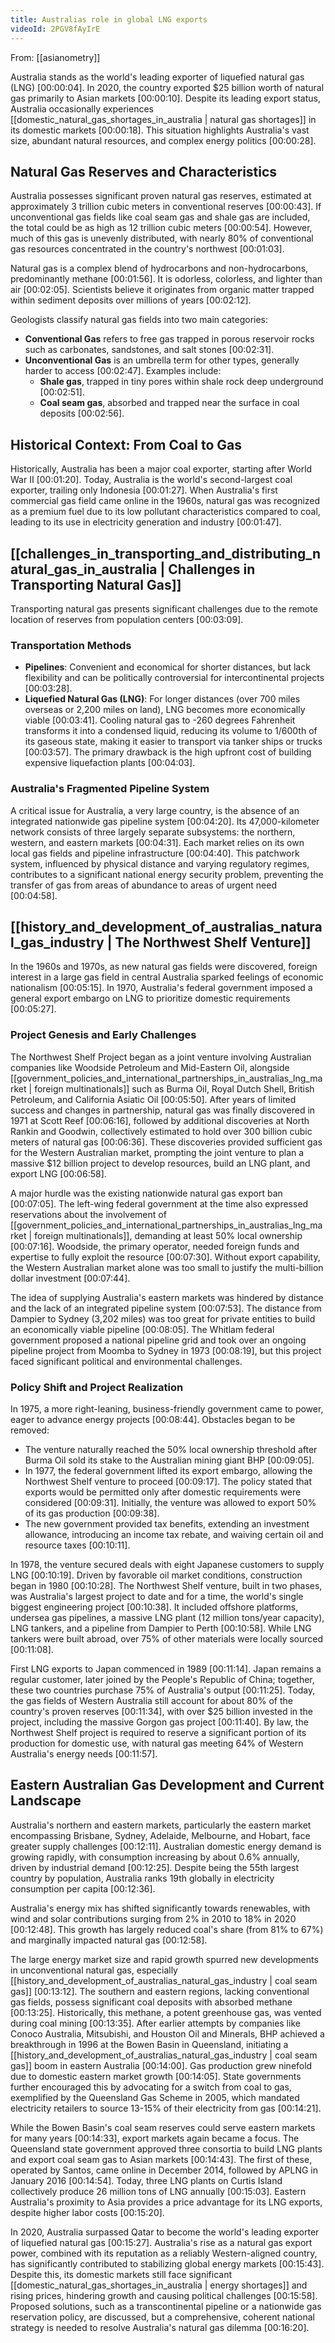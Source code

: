 ```yaml
---
title: Australias role in global LNG exports
videoId: 2PGV8fAyIrE
---
```


From: [[asianometry]] <br/> 

Australia stands as the world's leading exporter of liquefied natural gas (LNG) <a class="yt-timestamp" data-t="00:00:04">[00:00:04]</a>. In 2020, the country exported $25 billion worth of natural gas primarily to Asian markets <a class="yt-timestamp" data-t="00:00:10">[00:00:10]</a>. Despite its leading export status, Australia occasionally experiences [[domestic_natural_gas_shortages_in_australia | natural gas shortages]] in its domestic markets <a class="yt-timestamp" data-t="00:00:18">[00:00:18]</a>. This situation highlights Australia's vast size, abundant natural resources, and complex energy politics <a class="yt-timestamp" data-t="00:00:28">[00:00:28]</a>.

## Natural Gas Reserves and Characteristics

Australia possesses significant proven natural gas reserves, estimated at approximately 3 trillion cubic meters in conventional reserves <a class="yt-timestamp" data-t="00:00:43">[00:00:43]</a>. If unconventional gas fields like coal seam gas and shale gas are included, the total could be as high as 12 trillion cubic meters <a class="yt-timestamp" data-t="00:00:54">[00:00:54]</a>. However, much of this gas is unevenly distributed, with nearly 80% of conventional gas resources concentrated in the country's northwest <a class="yt-timestamp" data-t="00:01:03">[00:01:03]</a>.

Natural gas is a complex blend of hydrocarbons and non-hydrocarbons, predominantly methane <a class="yt-timestamp" data-t="00:01:56">[00:01:56]</a>. It is odorless, colorless, and lighter than air <a class="yt-timestamp" data-t="00:02:05">[00:02:05]</a>. Scientists believe it originates from organic matter trapped within sediment deposits over millions of years <a class="yt-timestamp" data-t="00:02:12">[00:02:12]</a>.

Geologists classify natural gas fields into two main categories:
*   **Conventional Gas** refers to free gas trapped in porous reservoir rocks such as carbonates, sandstones, and salt stones <a class="yt-timestamp" data-t="00:02:31">[00:02:31]</a>.
*   **Unconventional Gas** is an umbrella term for other types, generally harder to access <a class="yt-timestamp" data-t="00:02:47">[00:02:47]</a>. Examples include:
    *   **Shale gas**, trapped in tiny pores within shale rock deep underground <a class="yt-timestamp" data-t="00:02:51">[00:02:51]</a>.
    *   **Coal seam gas**, absorbed and trapped near the surface in coal deposits <a class="yt-timestamp" data-t="00:02:56">[00:02:56]</a>.

## Historical Context: From Coal to Gas

Historically, Australia has been a major coal exporter, starting after World War II <a class="yt-timestamp" data-t="00:01:20">[00:01:20]</a>. Today, Australia is the world's second-largest coal exporter, trailing only Indonesia <a class="yt-timestamp" data-t="00:01:27">[00:01:27]</a>. When Australia's first commercial gas field came online in the 1960s, natural gas was recognized as a premium fuel due to its low pollutant characteristics compared to coal, leading to its use in electricity generation and industry <a class="yt-timestamp" data-t="00:01:47">[00:01:47]</a>.

## [[challenges_in_transporting_and_distributing_natural_gas_in_australia | Challenges in Transporting Natural Gas]]

Transporting natural gas presents significant challenges due to the remote location of reserves from population centers <a class="yt-timestamp" data-t="00:03:09">[00:03:09]</a>.

### Transportation Methods

*   **Pipelines**: Convenient and economical for shorter distances, but lack flexibility and can be politically controversial for intercontinental projects <a class="yt-timestamp" data-t="00:03:28">[00:03:28]</a>.
*   **Liquefied Natural Gas (LNG)**: For longer distances (over 700 miles overseas or 2,200 miles on land), LNG becomes more economically viable <a class="yt-timestamp" data-t="00:03:41">[00:03:41]</a>. Cooling natural gas to -260 degrees Fahrenheit transforms it into a condensed liquid, reducing its volume to 1/600th of its gaseous state, making it easier to transport via tanker ships or trucks <a class="yt-timestamp" data-t="00:03:57">[00:03:57]</a>. The primary drawback is the high upfront cost of building expensive liquefaction plants <a class="yt-timestamp" data-t="00:04:03">[00:04:03]</a>.

### Australia's Fragmented Pipeline System

A critical issue for Australia, a very large country, is the absence of an integrated nationwide gas pipeline system <a class="yt-timestamp" data-t="00:04:20">[00:04:20]</a>. Its 47,000-kilometer network consists of three largely separate subsystems: the northern, western, and eastern markets <a class="yt-timestamp" data-t="00:04:31">[00:04:31]</a>. Each market relies on its own local gas fields and pipeline infrastructure <a class="yt-timestamp" data-t="00:04:40">[00:04:40]</a>. This patchwork system, influenced by physical distance and varying regulatory regimes, contributes to a significant national energy security problem, preventing the transfer of gas from areas of abundance to areas of urgent need <a class="yt-timestamp" data-t="00:04:58">[00:04:58]</a>.

## [[history_and_development_of_australias_natural_gas_industry | The Northwest Shelf Venture]]

In the 1960s and 1970s, as new natural gas fields were discovered, foreign interest in a large gas field in central Australia sparked feelings of economic nationalism <a class="yt-timestamp" data-t="00:05:15">[00:05:15]</a>. In 1970, Australia's federal government imposed a general export embargo on LNG to prioritize domestic requirements <a class="yt-timestamp" data-t="00:05:27">[00:05:27]</a>.

### Project Genesis and Early Challenges

The Northwest Shelf Project began as a joint venture involving Australian companies like Woodside Petroleum and Mid-Eastern Oil, alongside [[government_policies_and_international_partnerships_in_australias_lng_market | foreign multinationals]] such as Burma Oil, Royal Dutch Shell, British Petroleum, and California Asiatic Oil <a class="yt-timestamp" data-t="00:05:50">[00:05:50]</a>. After years of limited success and changes in partnership, natural gas was finally discovered in 1971 at Scott Reef <a class="yt-timestamp" data-t="00:06:16">[00:06:16]</a>, followed by additional discoveries at North Rankin and Goodwin, collectively estimated to hold over 300 billion cubic meters of natural gas <a class="yt-timestamp" data-t="00:06:36">[00:06:36]</a>. These discoveries provided sufficient gas for the Western Australian market, prompting the joint venture to plan a massive $12 billion project to develop resources, build an LNG plant, and export LNG <a class="yt-timestamp" data-t="00:06:58">[00:06:58]</a>.

A major hurdle was the existing nationwide natural gas export ban <a class="yt-timestamp" data-t="00:07:05">[00:07:05]</a>. The left-wing federal government at the time also expressed reservations about the involvement of [[government_policies_and_international_partnerships_in_australias_lng_market | foreign multinationals]], demanding at least 50% local ownership <a class="yt-timestamp" data-t="00:07:16">[00:07:16]</a>. Woodside, the primary operator, needed foreign funds and expertise to fully exploit the resource <a class="yt-timestamp" data-t="00:07:30">[00:07:30]</a>. Without export capability, the Western Australian market alone was too small to justify the multi-billion dollar investment <a class="yt-timestamp" data-t="00:07:44">[00:07:44]</a>.

The idea of supplying Australia's eastern markets was hindered by distance and the lack of an integrated pipeline system <a class="yt-timestamp" data-t="00:07:53">[00:07:53]</a>. The distance from Dampier to Sydney (3,202 miles) was too great for private entities to build an economically viable pipeline <a class="yt-timestamp" data-t="00:08:05">[00:08:05]</a>. The Whitlam federal government proposed a national pipeline grid and took over an ongoing pipeline project from Moomba to Sydney in 1973 <a class="yt-timestamp" data-t="00:08:19">[00:08:19]</a>, but this project faced significant political and environmental challenges.

### Policy Shift and Project Realization

In 1975, a more right-leaning, business-friendly government came to power, eager to advance energy projects <a class="yt-timestamp" data-t="00:08:44">[00:08:44]</a>. Obstacles began to be removed:
*   The venture naturally reached the 50% local ownership threshold after Burma Oil sold its stake to the Australian mining giant BHP <a class="yt-timestamp" data-t="00:09:05">[00:09:05]</a>.
*   In 1977, the federal government lifted its export embargo, allowing the Northwest Shelf venture to proceed <a class="yt-timestamp" data-t="00:09:17">[00:09:17]</a>. The policy stated that exports would be permitted only after domestic requirements were considered <a class="yt-timestamp" data-t="00:09:31">[00:09:31]</a>. Initially, the venture was allowed to export 50% of its gas production <a class="yt-timestamp" data-t="00:09:38">[00:09:38]</a>.
*   The new government provided tax benefits, extending an investment allowance, introducing an income tax rebate, and waiving certain oil and resource taxes <a class="yt-timestamp" data-t="00:10:11">[00:10:11]</a>.

In 1978, the venture secured deals with eight Japanese customers to supply LNG <a class="yt-timestamp" data-t="00:10:19">[00:10:19]</a>. Driven by favorable oil market conditions, construction began in 1980 <a class="yt-timestamp" data-t="00:10:28">[00:10:28]</a>. The Northwest Shelf venture, built in two phases, was Australia's largest project to date and for a time, the world's single biggest engineering project <a class="yt-timestamp" data-t="00:10:38">[00:10:38]</a>. It included offshore platforms, undersea gas pipelines, a massive LNG plant (12 million tons/year capacity), LNG tankers, and a pipeline from Dampier to Perth <a class="yt-timestamp" data-t="00:10:58">[00:10:58]</a>. While LNG tankers were built abroad, over 75% of other materials were locally sourced <a class="yt-timestamp" data-t="00:11:08">[00:11:08]</a>.

First LNG exports to Japan commenced in 1989 <a class="yt-timestamp" data-t="00:11:14">[00:11:14]</a>. Japan remains a regular customer, later joined by the People's Republic of China; together, these two countries purchase 75% of Australia's output <a class="yt-timestamp" data-t="00:11:25">[00:11:25]</a>. Today, the gas fields of Western Australia still account for about 80% of the country's proven reserves <a class="yt-timestamp" data-t="00:11:34">[00:11:34]</a>, with over $25 billion invested in the project, including the massive Gorgon gas project <a class="yt-timestamp" data-t="00:11:40">[00:11:40]</a>. By law, the Northwest Shelf project is required to reserve a significant portion of its production for domestic use, with natural gas meeting 64% of Western Australia's energy needs <a class="yt-timestamp" data-t="00:11:57">[00:11:57]</a>.

## Eastern Australian Gas Development and Current Landscape

Australia's northern and eastern markets, particularly the eastern market encompassing Brisbane, Sydney, Adelaide, Melbourne, and Hobart, face greater supply challenges <a class="yt-timestamp" data-t="00:12:11">[00:12:11]</a>. Australian domestic energy demand is growing rapidly, with consumption increasing by about 0.6% annually, driven by industrial demand <a class="yt-timestamp" data-t="00:12:25">[00:12:25]</a>. Despite being the 55th largest country by population, Australia ranks 19th globally in electricity consumption per capita <a class="yt-timestamp" data-t="00:12:36">[00:12:36]</a>.

Australia's energy mix has shifted significantly towards renewables, with wind and solar contributions surging from 2% in 2010 to 18% in 2020 <a class="yt-timestamp" data-t="00:12:48">[00:12:48]</a>. This growth has largely reduced coal's share (from 81% to 67%) and marginally impacted natural gas <a class="yt-timestamp" data-t="00:12:58">[00:12:58]</a>.

The large energy market size and rapid growth spurred new developments in unconventional natural gas, especially [[history_and_development_of_australias_natural_gas_industry | coal seam gas]] <a class="yt-timestamp" data-t="00:13:12">[00:13:12]</a>. The southern and eastern regions, lacking conventional gas fields, possess significant coal deposits with absorbed methane <a class="yt-timestamp" data-t="00:13:25">[00:13:25]</a>. Historically, this methane, a potent greenhouse gas, was vented during coal mining <a class="yt-timestamp" data-t="00:13:35">[00:13:35]</a>. After earlier attempts by companies like Conoco Australia, Mitsubishi, and Houston Oil and Minerals, BHP achieved a breakthrough in 1996 at the Bowen Basin in Queensland, initiating a [[history_and_development_of_australias_natural_gas_industry | coal seam gas]] boom in eastern Australia <a class="yt-timestamp" data-t="00:14:00">[00:14:00]</a>. Gas production grew ninefold due to domestic eastern market growth <a class="yt-timestamp" data-t="00:14:05">[00:14:05]</a>. State governments further encouraged this by advocating for a switch from coal to gas, exemplified by the Queensland Gas Scheme in 2005, which mandated electricity retailers to source 13-15% of their electricity from gas <a class="yt-timestamp" data-t="00:14:21">[00:14:21]</a>.

While the Bowen Basin's coal seam reserves could serve eastern markets for many years <a class="yt-timestamp" data-t="00:14:33">[00:14:33]</a>, export markets again became a focus. The Queensland state government approved three consortia to build LNG plants and export coal seam gas to Asian markets <a class="yt-timestamp" data-t="00:14:43">[00:14:43]</a>. The first of these, operated by Santos, came online in December 2014, followed by APLNG in January 2016 <a class="yt-timestamp" data-t="00:14:54">[00:14:54]</a>. Today, three LNG plants on Curtis Island collectively produce 26 million tons of LNG annually <a class="yt-timestamp" data-t="00:15:03">[00:15:03]</a>. Eastern Australia's proximity to Asia provides a price advantage for its LNG exports, despite higher labor costs <a class="yt-timestamp" data-t="00:15:20">[00:15:20]</a>.

In 2020, Australia surpassed Qatar to become the world's leading exporter of liquefied natural gas <a class="yt-timestamp" data-t="00:15:27">[00:15:27]</a>. Australia's rise as a natural gas export power, combined with its reputation as a reliably Western-aligned country, has significantly contributed to stabilizing global energy markets <a class="yt-timestamp" data-t="00:15:43">[00:15:43]</a>. Despite this, its domestic markets still face significant [[domestic_natural_gas_shortages_in_australia | energy shortages]] and rising prices, hindering growth and causing political challenges <a class="yt-timestamp" data-t="00:15:58">[00:15:58]</a>. Proposed solutions, such as a transcontinental pipeline or a nationwide gas reservation policy, are discussed, but a comprehensive, coherent national strategy is needed to resolve Australia's natural gas dilemma <a class="yt-timestamp" data-t="00:16:20">[00:16:20]</a>.